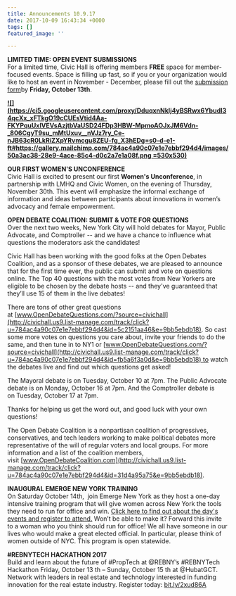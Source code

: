 ```yaml
---
title: Announcements 10.9.17
date: 2017-10-09 16:43:34 +0000
tags: []
featured_image: ''

---
```

**LIMITED TIME: OPEN EVENT SUBMISSIONS**    
For a limited time, Civic Hall is offering members **FREE** space for member-focused events. Space is filling up fast, so if you or your organization would like to host an event in November - December, please fill out the [submission form](http://civichall.us9.list-manage.com/track/click?u=784ac4a90c07e1e7ebbf294d4&id=ae142089ea&e=9bb5ebdb18)by **Friday, October 13th**.   
  
[**![](https://ci5.googleusercontent.com/proxy/DduqxnNklj4yBSRwx6YbudI34qcXx_xFTkgO19cCUEsVtid4Aa-FKYPquUxIVEVsAzjtbVaUSD24FDp3HBW-MpmoAOJxJM6Vdn-_806CgyT9su_mMtUxuv__nVJz7ry_Ce-nJB63cR0LkRiZXpYRvmcgu8ZEU-fg_X3hEDg=s0-d-e1-ft#https://gallery.mailchimp.com/784ac4a90c07e1e7ebbf294d4/images/50a3ac38-28e9-4ace-85c4-d0c2a7e1a08f.png =530x530)**](http://civichall.us9.list-manage.com/track/click?u=784ac4a90c07e1e7ebbf294d4&id=6dd4989fc5&e=9bb5ebdb18)  
  
  
**OUR FIRST WOMEN'S UNCONFERENCE**    
Civic Hall is excited to present our first **Women's Unconference**, in partnership with LMHQ and Civic Women, on the evening of Thursday, November 30th. This event will emphasize the informal exchange of information and ideas between participants about innovations in women’s advocacy and female empowerment.  
  
  
**OPEN DEBATE COALITION: SUBMIT & VOTE FOR QUESTIONS**  
Over the next two weeks, New York City will hold debates for Mayor, Public Advocate, and Comptroller -- and we have a chance to influence what questions the moderators ask the candidates!  
  
Civic Hall has been working with the good folks at the Open Debates Coalition, and as a sponsor of these debates, we are pleased to announce that for the first time ever, the public can submit and vote on questions online. The Top 40 questions with the most votes from New Yorkers are eligible to be chosen by the debate hosts -- and they've guaranteed that they’ll use 15 of them in the live debates!  
  
There are tons of other great questions at [www.OpenDebateQuestions.com/?source=civichall](http://civichall.us9.list-manage.com/track/click?u=784ac4a90c07e1e7ebbf294d4&id=5c2151aa46&e=9bb5ebdb18). So cast some more votes on questions you care about, invite your friends to do the same, and then tune in to NY1 or [www.OpenDebateQuestions.com/?source=civichall](http://civichall.us9.list-manage.com/track/click?u=784ac4a90c07e1e7ebbf294d4&id=fb5a6f3a0d&e=9bb5ebdb18) to watch the debates live and find out which questions get asked!  
  
The Mayoral debate is on Tuesday, October 10 at 7pm. The Public Advocate debate is on Monday, October 16 at 7pm. And the Comptroller debate is on Tuesday, October 17 at 7pm.  
  
Thanks for helping us get the word out, and good luck with your own questions!  
  
The Open Debate Coalition is a nonpartisan coalition of progressives, conservatives, and tech leaders working to make political debates more representative of the will of regular voters and local groups. For more information and a list of the coalition members, visit [www.OpenDebateCoalition.com](http://civichall.us9.list-manage.com/track/click?u=784ac4a90c07e1e7ebbf294d4&id=31d4a95a75&e=9bb5ebdb18).  
  
  
**INAUGURAL EMERGE NEW YORK TRAINING**      
On Saturday October 14th,  join Emerge New York as they host a one-day intensive training program that will give women across New York the tools they need to run for office and win. [Click here to find out about the day's events and register to attend.](http://civichall.us9.list-manage.com/track/click?u=784ac4a90c07e1e7ebbf294d4&id=a1b72afcde&e=9bb5ebdb18) Won’t be able to make it? Forward this invite to a woman who you think should run for office! We all have someone in our lives who would make a great elected official. In particular, please think of women outside of NYC. This program is open statewide.  
  
  
**#REBNYTECH HACKATHON 2017**     
Build and learn about the future of #PropTech at @REBNY’s #REBNYTech Hackathon Friday, October 13 th – Sunday, October 15 th at @HubatGCT. Network with leaders in real estate and technology interested in funding innovation for the real estate industry. Register today: [bit.ly/2xud86A](http://civichall.us9.list-manage.com/track/click?u=784ac4a90c07e1e7ebbf294d4&id=3d9ae7278f&e=9bb5ebdb18)